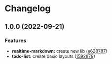 # Changelog

## 1.0.0 (2022-09-21)


### Features

* **realtime-markdown:** create new lib ([e628787](https://github.com/howtodoappdevelopment/blank-page/commit/e628787dcf8a10149e70be4778974f44cb96c1c9))
* **todo-list:** create basic layouts ([1592879](https://github.com/howtodoappdevelopment/blank-page/commit/159287984e991e13db65f16213a2b89903785740))
